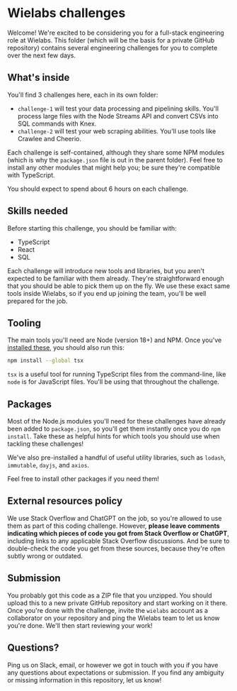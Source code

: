 # Wielabs challenges

Welcome! We're excited to be considering you for a full-stack engineering role at Wielabs. This folder (which will be the basis for a private GitHub repository) contains several engineering challenges for you to complete over the next few days.

## What's inside

You'll find 3 challenges here, each in its own folder:

- `challenge-1` will test your data processing and pipelining skills. You'll process large files with the Node Streams API and convert CSVs into SQL commands with Knex.
- `challenge-2` will test your web scraping abilities. You'll use tools like Crawlee and Cheerio.

Each challenge is self-contained, although they share some NPM modules (which is why the `package.json` file is out in the parent folder). Feel free to install any other modules that might help you; be sure they're compatible with TypeScript.

You should expect to spend about 6 hours on each challenge.

## Skills needed

Before starting this challenge, you should be familiar with:

- TypeScript
- React
- SQL

Each challenge will introduce new tools and libraries, but you aren't expected to be familiar with them already. They're straightforward enough that you should be able to pick them up on the fly. We use these exact same tools inside Wielabs, so if you end up joining the team, you'll be well prepared for the job.

## Tooling

The main tools you'll need are Node (version 18+) and NPM. Once you've [installed these](https://nodejs.org/en/download), you should also run this:

```sh
npm install --global tsx
```

`tsx` is a useful tool for running TypeScript files from the command-line, like `node` is for JavaScript files. You'll be using that throughout the challenge.

## Packages

Most of the Node.js modules you'll need for these challenges have already been added to `package.json`, so you'll get them instantly once you do `npm install`. Take these as helpful hints for which tools you should use when tackling these challenges!

We've also pre-installed a handful of useful utility libraries, such as `lodash`, `immutable`, `dayjs`, and `axios`.

Feel free to install other packages if you need them!

## External resources policy

We use Stack Overflow and ChatGPT on the job, so you're allowed to use them as part of this coding challenge. However, **please leave comments indicating which pieces of code you got from Stack Overflow or ChatGPT**, including links to any applicable Stack Overflow discussions. And be sure to double-check the code you get from these sources, because they're often subtly wrong or outdated.

## Submission

You probably got this code as a ZIP file that you unzipped. You should upload this to a new private GitHub repository and start working on it there. Once you're done with the challenge, invite the `wielabs` account as a collaborator on your repository and ping the Wielabs team to let us know you're done. We'll then start reviewing your work!

## Questions?

Ping us on Slack, email, or however we got in touch with you if you have any questions about expectations or submission. If you find any ambiguity or missing information in this repository, let us know!

